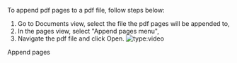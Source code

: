 To append pdf pages to a pdf file, follow steps below:

1. Go to Documents view, select the file the pdf pages will be appended to,
2. In the pages view, select "Append pages menu",
3. Navigate the pdf file and click Open.
![type:video](https://www.youtube.com/embed/1u7DFIRSXJg)
<figcaption>Append pages</figcaption>